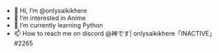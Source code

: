 - 👋 Hi, I’m @onlysaikikhere
- 👀 I’m interested in Anime
- 🌱 I’m currently learning Python
- 📫 How to reach me on discord @神です| onlysaikikhere「INACTIVE」#2265

<!---
onlysaikikhere/onlysaikikhere is a ✨ special ✨ repository because its `README.md` (this file) appears on your GitHub profile.
You can click the Preview link to take a look at your changes.
--->
